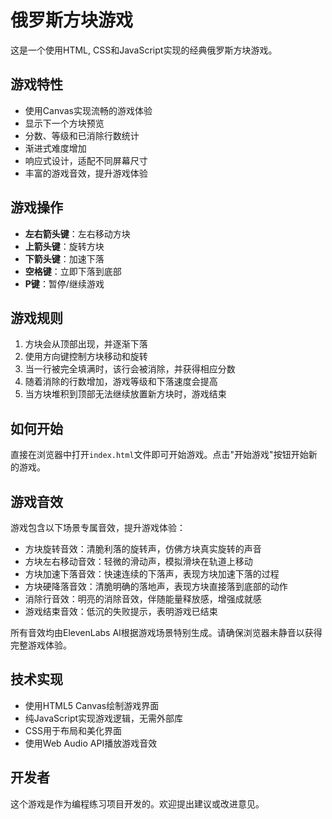 # 俄罗斯方块游戏

这是一个使用HTML, CSS和JavaScript实现的经典俄罗斯方块游戏。

## 游戏特性

- 使用Canvas实现流畅的游戏体验
- 显示下一个方块预览
- 分数、等级和已消除行数统计
- 渐进式难度增加
- 响应式设计，适配不同屏幕尺寸
- 丰富的游戏音效，提升游戏体验

## 游戏操作

- **左右箭头键**：左右移动方块
- **上箭头键**：旋转方块
- **下箭头键**：加速下落
- **空格键**：立即下落到底部
- **P键**：暂停/继续游戏

## 游戏规则

1. 方块会从顶部出现，并逐渐下落
2. 使用方向键控制方块移动和旋转
3. 当一行被完全填满时，该行会被消除，并获得相应分数
4. 随着消除的行数增加，游戏等级和下落速度会提高
5. 当方块堆积到顶部无法继续放置新方块时，游戏结束

## 如何开始

直接在浏览器中打开`index.html`文件即可开始游戏。点击"开始游戏"按钮开始新的游戏。

## 游戏音效

游戏包含以下场景专属音效，提升游戏体验：
- 方块旋转音效：清脆利落的旋转声，仿佛方块真实旋转的声音
- 方块左右移动音效：轻微的滑动声，模拟滑块在轨道上移动
- 方块加速下落音效：快速连续的下落声，表现方块加速下落的过程
- 方块硬降落音效：清脆明确的落地声，表现方块直接落到底部的动作
- 消除行音效：明亮的消除音效，伴随能量释放感，增强成就感
- 游戏结束音效：低沉的失败提示，表明游戏已结束

所有音效均由ElevenLabs AI根据游戏场景特别生成。请确保浏览器未静音以获得完整游戏体验。

## 技术实现

- 使用HTML5 Canvas绘制游戏界面
- 纯JavaScript实现游戏逻辑，无需外部库
- CSS用于布局和美化界面
- 使用Web Audio API播放游戏音效

## 开发者

这个游戏是作为编程练习项目开发的。欢迎提出建议或改进意见。 